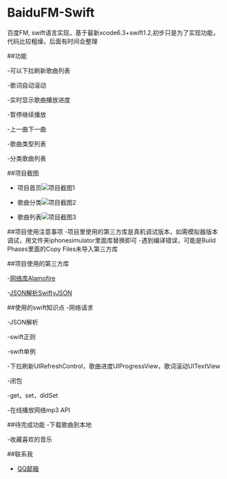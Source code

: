 # BaiduFM-Swift
百度FM, swift语言实现，基于最新xcode6.3+swift1.2,初步只是为了实现功能，代码比较粗燥，后面有时间会整理

##功能

-可以下拉刷新歌曲列表

-歌词自动滚动

-实时显示歌曲播放进度

-暂停继续播放

-上一曲下一曲

-歌曲类型列表

-分类歌曲列表


##项目截图
- 项目首页![项目截图1](https://github.com/belm/BaiduFM-Swift/blob/master/BaiduFM-Swift_01.jpg?raw=true)

- 歌曲分类![项目截图2](https://github.com/belm/BaiduFM-Swift/blob/master/BaiduFM-Swift_02.jpg?raw=true)

- 歌曲列表![项目截图3](https://github.com/belm/BaiduFM-Swift/blob/master/BaiduFM-Swift_03.jpg?raw=true)

##项目使用注意事项
-项目里使用的第三方库是真机调试版本，如需模拟器版本调试，用文件夹iphonesimulator里面库替换即可
-遇到编译错误，可能是Build Phases里面的Copy Files未导入第三方库

##项目使用的第三方库

-[网络库Alamofire](https://github.com/Alamofire/Alamofire)

-[JSON解析SwiftyJSON](https://github.com/SwiftyJSON/SwiftyJSON)

##使用的swift知识点
-网络请求

-JSON解析

-swift正则

-swift单例

-下拉刷新UIRefreshControl，歌曲进度UIProgressView，歌词滚动UITextView

-闭包

-get，set，didSet

-在线播放网络mp3 API

##待完成功能
-下载歌曲到本地

-收藏喜欢的音乐

##联系我
- [QQ邮箱](mailto:belm@vip.qq.com)

